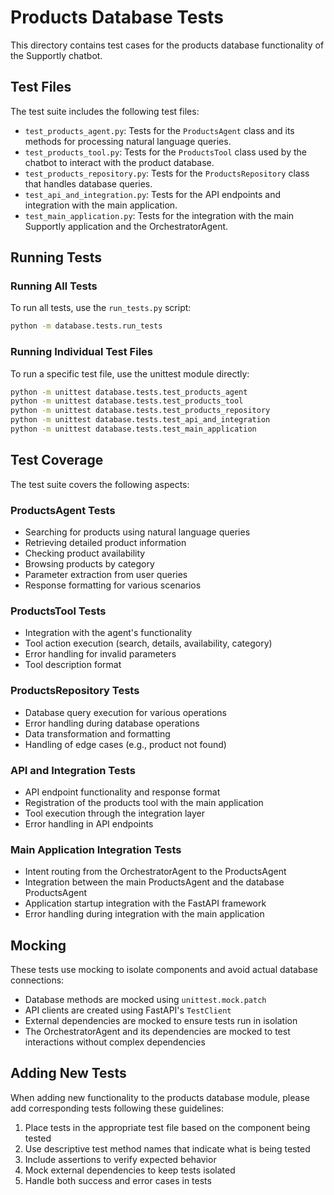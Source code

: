 # Products Database Tests

This directory contains test cases for the products database functionality of the Supportly chatbot.

## Test Files

The test suite includes the following test files:

- `test_products_agent.py`: Tests for the `ProductsAgent` class and its methods for processing natural language queries.
- `test_products_tool.py`: Tests for the `ProductsTool` class used by the chatbot to interact with the product database.
- `test_products_repository.py`: Tests for the `ProductsRepository` class that handles database queries.
- `test_api_and_integration.py`: Tests for the API endpoints and integration with the main application.
- `test_main_application.py`: Tests for the integration with the main Supportly application and the OrchestratorAgent.

## Running Tests

### Running All Tests

To run all tests, use the `run_tests.py` script:

```bash
python -m database.tests.run_tests
```

### Running Individual Test Files

To run a specific test file, use the unittest module directly:

```bash
python -m unittest database.tests.test_products_agent
python -m unittest database.tests.test_products_tool
python -m unittest database.tests.test_products_repository
python -m unittest database.tests.test_api_and_integration
python -m unittest database.tests.test_main_application
```

## Test Coverage

The test suite covers the following aspects:

### ProductsAgent Tests

- Searching for products using natural language queries
- Retrieving detailed product information
- Checking product availability
- Browsing products by category
- Parameter extraction from user queries
- Response formatting for various scenarios

### ProductsTool Tests

- Integration with the agent's functionality
- Tool action execution (search, details, availability, category)
- Error handling for invalid parameters
- Tool description format

### ProductsRepository Tests

- Database query execution for various operations
- Error handling during database operations
- Data transformation and formatting
- Handling of edge cases (e.g., product not found)

### API and Integration Tests

- API endpoint functionality and response format
- Registration of the products tool with the main application
- Tool execution through the integration layer
- Error handling in API endpoints

### Main Application Integration Tests

- Intent routing from the OrchestratorAgent to the ProductsAgent
- Integration between the main ProductsAgent and the database ProductsAgent
- Application startup integration with the FastAPI framework
- Error handling during integration with the main application

## Mocking

These tests use mocking to isolate components and avoid actual database connections:

- Database methods are mocked using `unittest.mock.patch`
- API clients are created using FastAPI's `TestClient`
- External dependencies are mocked to ensure tests run in isolation
- The OrchestratorAgent and its dependencies are mocked to test interactions without complex dependencies

## Adding New Tests

When adding new functionality to the products database module, please add corresponding tests following these guidelines:

1. Place tests in the appropriate test file based on the component being tested
2. Use descriptive test method names that indicate what is being tested
3. Include assertions to verify expected behavior
4. Mock external dependencies to keep tests isolated
5. Handle both success and error cases in tests 